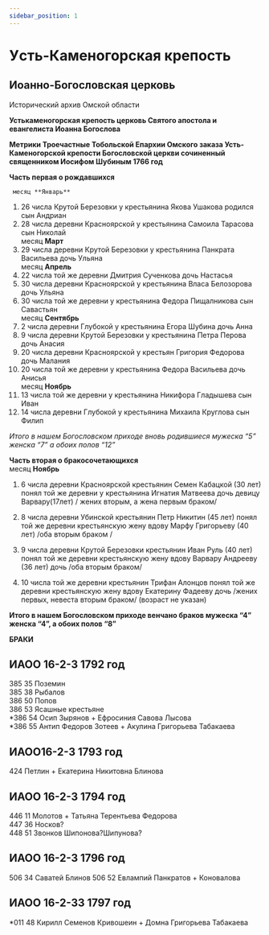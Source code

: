 ```yaml
---
sidebar_position: 1
---
```


# Уcть-Каменогорская крепость 
## Иоанно-Богословская церковь 

Исторический архив Омской области 


**Устькаменогорская крепость церковь Святого апостола и евангелиста Иоанна Богослова**  

**Метрики Троечастные Тобольской Епархии Омского заказа Усть-Каменогорской крепости Богословской церкви сочиненный священником Иосифом Шубиным 1766 год**  

**Часть первая о рождавшихся**  

     месяц **Январь**    
1. 26 числа Крутой Березовки у крестьянина Якова Ушакова родился сын Андриан    
2. 28 числа  деревни Красноярской у крестьянина Самоила Тарасова сын Николай    
месяц **Март**    
3. 29 числа деревни Крутой Березовки у крестьянина Панкрата Васильева дочь Ульяна    
месяц **Апрель**    
4. 22 числа той же деревни Дмитрия Сученкова дочь Настасья    
5. 30 числа деревни Красноярской у крестьянина Власа Белозорова дочь Ульяна    
6. 30 числа той  же деревни у крестьянина Федора Пищалникова сын Савастьян    
месяц 
**Сентябрь**
7. 2 числа деревни Глубокой у крестьянина Егора Шубина дочь Анна    
8. 9 числа деревни Крутой Березовки  у крестьянина Петра Перова дочь Анасия    
9. 20 числа деревни Красноярской у крестьян Григория Федорова дочь Малания    
10. 20 числа той же деревни у крестьянина Федора Васильева дочь Анисья    
месяц **Ноябрь**    
11. 13 числа той же деревни у крестьянина Никифора Гладышева сын Иван    
12. 14 числа деревни Глубокой у крестьянина Михаила Круглова сын Филип    
  
_Итого в нашем Богословском приходе вновь родившиеся мужеска “5” женска “7” а обоих полов “12”_  

**Часть вторая о бракосочетающихся**  
месяц  **Ноябрь**    
1. 6 числа деревни Красноярской крестьянин Семен Кабацкой (30 лет) понял той же деревни у крестьянина Игнатия Матвеева дочь девицу Варвару(17лет) / жених вторым, а жена первым браком/    
2. 8 числа деревни Убинской крестьянин Петр Никитин (45 лет) понял той же деревни крестьянскую жену вдову Марфу Григорьеву (40 лет) /оба вторым браком /  

3. 9 числа деревни Крутой Березовки крестьянин Иван Руль (40 лет) понял той же деревни крестьянскую жену вдову Варвару Андрееву (36 лет)  дочь /оба вторым браком/  

4. 10 числа той же деревни крестьянин Трифан Алонцов понял той же деревни крестьянскую жену вдову Екатерину Фадееву дочь /жених первых, невеста вторым браком/ (возраст не указан)  


**Итого в нашем Богословском приходе венчано браков мужеска “4” женска “4”, а обоих полов “8”**  




**БРАКИ**

## ИАОО 16-2-3 1792 год
385 35 Поземин  
385 38 Рыбалов  
386 50 Попов  
386 53 Ясашные крестьяне  
*386 54 Осип Зырянов + Ефросиния Савова Лысова  
*386 55 Антип Федоров Зотеев + Акулина Григорьева Табакаева  

## ИАОО16-2-3 1793 год  
424 Петлин + Екатерина Никитовна Блинова  

## ИАОО 16-2-3 1794 год  
446 11 Молотов + Татьяна Терентьева Федорова  
447 36 Носков?  
448 51 Звонков Шипонова?Шипунова?  

## ИАОО 16-2-3 1796 год
506 34 Саватей Блинов
506 52 Евлампий Панкратов + Коновалова

## ИАОО 16-2-33 1797 год 
*011 48 Кирилл Семенов Кривошеин + Домна Григорьева Табакаева


